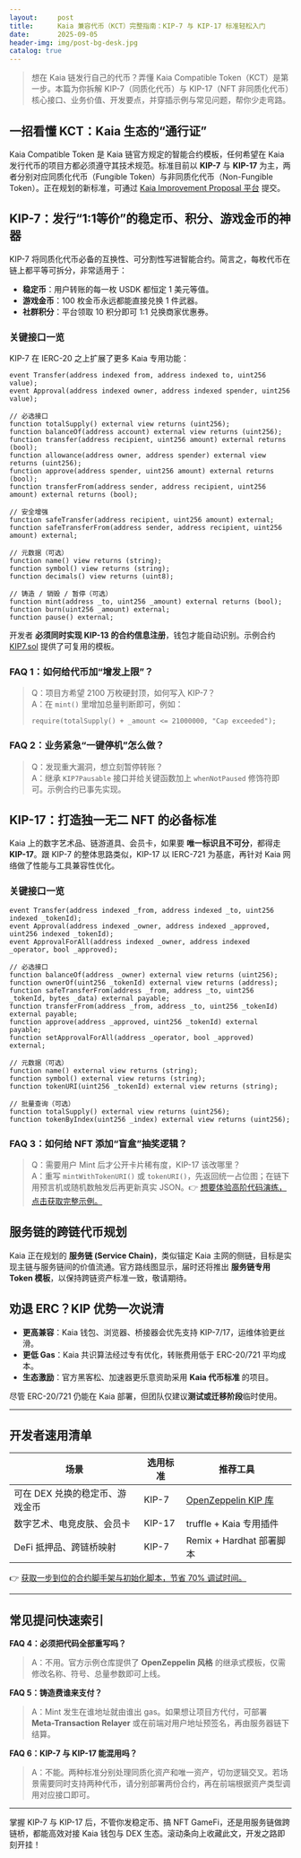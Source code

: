 ```yaml
---
layout:     post
title:      Kaia 兼容代币（KCT）完整指南：KIP-7 与 KIP-17 标准轻松入门
date:       2025-09-05
header-img: img/post-bg-desk.jpg
catalog: true
---
```


> 想在 Kaia 链发行自己的代币？弄懂 Kaia Compatible Token（KCT）是第一步。本篇为你拆解 KIP-7（同质化代币）与 KIP-17（NFT 非同质化代币）核心接口、业务价值、开发要点，并穿插示例与常见问题，帮你少走弯路。

## 一招看懂 KCT：Kaia 生态的“通行证”
Kaia Compatible Token 是 Kaia 链官方规定的智能合约模板，任何希望在 Kaia 发行代币的项目方都必须遵守其技术规范。标准目前以 **KIP-7** 与 **KIP-17** 为主，两者分别对应同质化代币（Fungible Token）与非同质化代币（Non-Fungible Token）。正在规划的新标准，可通过 [Kaia Improvement Proposal 平台](https://github.com/kaiachain/KIPs) 提交。

## KIP-7：发行“1:1等价”的稳定币、积分、游戏金币的神器
KIP-7 将同质化代币必备的互换性、可分割性写进智能合约。简言之，每枚代币在链上都平等可拆分，非常适用于：
- **稳定币**：用户转账的每一枚 USDK 都恒定 1 美元等值。
- **游戏金币**：100 枚金币永远都能直接兑换 1 件武器。
- **社群积分**：平台领取 10 积分即可 1:1 兑换商家优惠券。

### 关键接口一览
KIP-7 在 IERC-20 之上扩展了更多 Kaia 专用功能：

```
event Transfer(address indexed from, address indexed to, uint256 value);
event Approval(address indexed owner, address indexed spender, uint256 value);

// 必选接口
function totalSupply() external view returns (uint256);
function balanceOf(address account) external view returns (uint256);
function transfer(address recipient, uint256 amount) external returns (bool);
function allowance(address owner, address spender) external view returns (uint256);
function approve(address spender, uint256 amount) external returns (bool);
function transferFrom(address sender, address recipient, uint256 amount) external returns (bool);

// 安全增强
function safeTransfer(address recipient, uint256 amount) external;
function safeTransferFrom(address sender, address recipient, uint256 amount) external;

// 元数据（可选）
function name() view returns (string);
function symbol() view returns (string);
function decimals() view returns (uint8);

// 铸造 / 销毁 / 暂停（可选）
function mint(address _to, uint256 _amount) external returns (bool);
function burn(uint256 _amount) external;
function pause() external;
```

开发者 **必须同时实现 KIP-13 的合约信息注册**，钱包才能自动识别。示例合约 [KIP7.sol](https://github.com/kaiachain/kaia-contracts/blob/main/contracts/KIP/token/KIP7/KIP7.sol) 提供了可复用的模板。

### FAQ 1：如何给代币加“增发上限”？
> Q：项目方希望 2100 万枚硬封顶，如何写入 KIP-7？  
> A：在 `mint()` 里增加总量判断即可，例如：
> ```
> require(totalSupply() + _amount <= 21000000, "Cap exceeded");
> ```

### FAQ 2：业务紧急“一键停机”怎么做？
> Q：发现重大漏洞，想立刻暂停转账？  
> A：继承 `KIP7Pausable` 接口并给关键函数加上 `whenNotPaused` 修饰符即可。示例合约已事先实现。

## KIP-17：打造独一无二 NFT 的必备标准
Kaia 上的数字艺术品、链游道具、会员卡，如果要 **唯一标识且不可分**，都得走 **KIP-17**。跟 KIP-7 的整体思路类似，KIP-17 以 IERC-721 为基底，再针对 Kaia 网络做了性能与工具兼容性优化。

### 关键接口一览
```
event Transfer(address indexed _from, address indexed _to, uint256 indexed _tokenId);
event Approval(address indexed _owner, address indexed _approved, uint256 indexed _tokenId);
event ApprovalForAll(address indexed _owner, address indexed _operator, bool _approved);

// 必选接口
function balanceOf(address _owner) external view returns (uint256);
function ownerOf(uint256 _tokenId) external view returns (address);
function safeTransferFrom(address _from, address _to, uint256 _tokenId, bytes _data) external payable;
function transferFrom(address _from, address _to, uint256 _tokenId) external payable;
function approve(address _approved, uint256 _tokenId) external payable;
function setApprovalForAll(address _operator, bool _approved) external;

// 元数据（可选）
function name() external view returns (string);
function symbol() external view returns (string);
function tokenURI(uint256 _tokenId) external view returns (string);

// 批量查询（可选）
function totalSupply() external view returns (uint256);
function tokenByIndex(uint256 _index) external view returns (uint256);
```

### FAQ 3：如何给 NFT 添加“盲盒”抽奖逻辑？
> Q：需要用户 Mint 后才公开卡片稀有度，KIP-17 该改哪里？  
> A：重写 `mintWithTokenURI()` 或 `tokenURI()`，先返回统一占位图；在链下用预言机或随机数触发后再更新真实 JSON。👉 [想要体验高阶代码演练，点击获取完整示例。](https://okxdog.com/)

## 服务链的跨链代币规划
Kaia 正在规划的 **服务链 (Service Chain)**，类似锚定 Kaia 主网的侧链，目标是实现主链与服务链间的价值流通。官方路线图显示，届时还将推出 **服务链专用 Token 模板**，以保持跨链资产标准一致，敬请期待。

## 劝退 ERC？KIP 优势一次说清
- **更高兼容**：Kaia 钱包、浏览器、桥接器会优先支持 KIP-7/17，运维体验更丝滑。  
- **更低 Gas**：Kaia 共识算法经过专有优化，转账费用低于 ERC-20/721 平均成本。  
- **生态激励**：官方黑客松、加速器更乐意资助采用 **Kaia 代币标准** 的项目。

尽管 ERC-20/721 仍能在 Kaia 部署，但团队仅建议**测试或迁移阶段**临时使用。

---

## 开发者速用清单
| 场景 | 选用标准 | 推荐工具
|---|---|---
| 可在 DEX 兑换的稳定币、游戏金币 | KIP-7 | [OpenZeppelin KIP 库](https://github.com/kaiachain/kaia-contracts)
| 数字艺术、电竞皮肤、会员卡 | KIP-17 | truffle + Kaia 专用插件
| DeFi 抵押品、跨链桥映射 | KIP-7 | Remix + Hardhat 部署脚本

👉 [获取一步到位的合约脚手架与初始化脚本，节省 70% 调试时间。](https://okxdog.com/)

---

## 常见提问快速索引

**FAQ 4：必须把代码全部重写吗？**  
> A：不用。官方示例仓库提供了 **OpenZeppelin 风格** 的继承式模板，仅需修改名称、符号、总量参数即可上线。

**FAQ 5：铸造费谁来支付？**  
> A：Mint 发生在谁地址就由谁出 gas。如果想让项目方代付，可部署 **Meta-Transaction Relayer** 或在前端对用户地址预签名，再由服务器链下结算。

**FAQ 6：KIP-7 与 KIP-17 能混用吗？**  
> A：不能。两种标准分别处理同质化资产和唯一资产，切勿逻辑交叉。若场景需要同时支持两种代币，请分别部署两份合约，再在前端根据资产类型调用对应接口即可。

---

掌握 KIP-7 与 KIP-17 后，不管你发稳定币、搞 NFT GameFi，还是用服务链做跨链桥，都能高效对接 Kaia 钱包与 DEX 生态。滚动条向上收藏此文，开发之路即刻开挂！